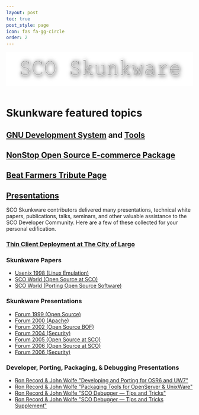 ```yaml
---
layout: post
toc: true
post_style: page
icon: fas fa-gg-circle
order: 2
---
```


<div align="center">
  <img
    align="center"
    src="/skunkware/images/skunkware.png"
    style="width:643;height:116"
    alt="Skunkware"/>
</div>
<br />

# Skunkware featured topics

## [GNU Development System](/skunkware.dev/skunkware/gds/) and [Tools](/skunkware.dev/skunkware/devtools/)

## [NonStop Open Source E-commerce Package](/skunkware/ecom/)

## [Beat Farmers Tribute Page](/skunkware/95/farmhand.html)

## [Presentations](/skunkware/talks/presentations.html)

SCO Skunkware contributors delivered many presentations,
technical white papers, publications, talks, seminars, and
other valuable assistance to the SCO Developer Community.
Here are a few of these collected for your personal edification.

### [Thin Client Deployment at The City of Largo](/skunkware/largo/)

### Skunkware Papers

- [Usenix 1998 (Linux Emulation)](/skunkware/emulators/lxrun/html/index.html)
- [SCO World (Open Source at SCO)](/skunkware/sgmldocs/html/scoworld.html)
- [SCO World (Porting Open Source Software)](/skunkware/porting/scoworld-two/t1.html)

### Skunkware Presentations

- [Forum 1999 (Open Source)](/skunkware/intro99/index.html)
- [Forum 2000 (Apache)](/skunkware/apache/slides/index.html)
- [Forum 2002 (Open Source BOF)](/skunkware/talks/forum2002/html)
- [Forum 2004 (Security)](/skunkware/talks/forum2004/security/html/index.html)
- [Forum 2005 (Open Source at SCO)](/skunkware/talks/forum2005/html/index.html)
- [Forum 2006 (Open Source at SCO)](/skunkware/talks/forum2006/html/index.html)
- [Forum 2006 (Security)](/skunkware/talks/forum2006/security/html/index.html)

### Developer, Porting, Packaging, &amp; Debugging Presentations

- [Ron Record &amp; John Wolfe "Developing and Porting for OSR6 and UW7"](/skunkware/talks/forum2008/Record_Wolfe_Developing_and_Porting.pdf)
- [Ron Record &amp; John Wolfe "Packaging Tools for OpenServer &amp; UnixWare"](/skunkware/talks/forum2008/Record_Wolfe_Packaging_Tools_OSR6_UW714.pdf)
- [Ron Record &amp; John Wolfe "SCO Debugger &mdash; Tips and Tricks"](/skunkware/talks/forum2008/Record_Wolfe_SCO_Debugger_tips_and_tricks.pdf)
- [Ron Record &amp; John Wolfe "SCO Debugger &mdash; Tips and Tricks Supplement"](/skunkware/talks/forum2008/Debug_for_GDB_Users.html)
